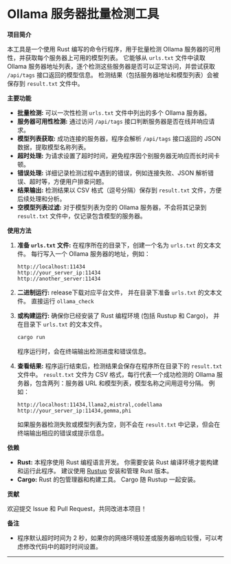 # Ollama 服务器批量检测工具

**项目简介**

本工具是一个使用 Rust 编写的命令行程序，用于批量检测 Ollama 服务器的可用性，并获取每个服务器上可用的模型列表。  它能够从 `urls.txt` 文件中读取 Ollama 服务器地址列表，逐个检测这些服务器是否可以正常访问，并尝试获取 `/api/tags` 接口返回的模型信息。 检测结果（包括服务器地址和模型列表）会被保存到 `result.txt` 文件中。

**主要功能**

*   **批量检测:**  可以一次性检测 `urls.txt` 文件中列出的多个 Ollama 服务器。
*   **服务器可用性检测:**  通过访问 `/api/tags` 接口判断服务器是否在线并响应请求。
*   **模型列表获取:**  成功连接的服务器，程序会解析 `/api/tags` 接口返回的 JSON 数据，提取模型名称列表。
*   **超时处理:**  为请求设置了超时时间，避免程序因个别服务器无响应而长时间卡顿。
*   **错误处理:**  详细记录检测过程中遇到的错误，例如连接失败、JSON 解析错误、超时等，方便用户排查问题。
*   **结果输出:**  检测结果以 CSV 格式（逗号分隔）保存到 `result.txt` 文件，方便后续处理和分析。
*   **空模型列表过滤:**  对于模型列表为空的 Ollama 服务器，不会将其记录到 `result.txt` 文件中，仅记录包含模型的服务器。

**使用方法**

1.  **准备 `urls.txt` 文件:**
    在程序所在的目录下，创建一个名为 `urls.txt` 的文本文件。  每行写入一个 Ollama 服务器的地址，例如：

    ```text
    http://localhost:11434
    http://your_server_ip:11434
    http://another_server:11434
    ```


2.  **二进制运行:**
    release下载对应平台文件， 并在目录下准备 `urls.txt` 的文本文件。
    直接运行 `ollama_check`


3.  **或构建运行:**
    确保你已经安装了 Rust 编程环境 (包括 Rustup 和 Cargo)， 并在目录下 `urls.txt` 的文本文件。 
   
    ```bash
    cargo run
    ```

    程序运行时，会在终端输出检测进度和错误信息。

4.  **查看结果:**
    程序运行结束后，检测结果会保存在程序所在目录下的 `result.txt` 文件中。  `result.txt` 文件为 CSV 格式，每行代表一个成功检测的 Ollama 服务器，包含两列：服务器 URL 和模型列表，模型名称之间用逗号分隔。 例如：

    ```text
    http://localhost:11434,llama2,mistral,codellama
    http://your_server_ip:11434,gemma,phi
    ```

    如果服务器检测失败或模型列表为空，则不会在 `result.txt` 中记录，但会在终端输出相应的错误或提示信息。

**依赖**

*   **Rust:**  本程序使用 Rust 编程语言开发。 你需要安装 Rust 编译环境才能构建和运行此程序。  建议使用 [Rustup](https://rustup.rs/) 安装和管理 Rust 版本。
*   **Cargo:**  Rust 的包管理器和构建工具。  Cargo 随 Rustup 一起安装。


**贡献**

欢迎提交 Issue 和 Pull Request，共同改进本项目！


**备注**

*   程序默认超时时间为 2 秒，如果你的网络环境较差或服务器响应较慢，可以考虑修改代码中的超时时间设置。

---

